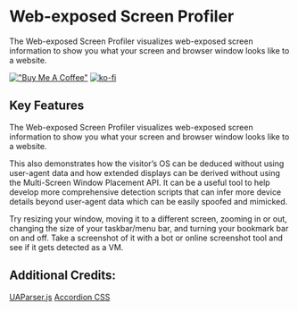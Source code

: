 # Web-exposed Screen Profiler
The Web-exposed Screen Profiler visualizes web-exposed screen information to show you what your screen and browser window looks like to a website.

[!["Buy Me A Coffee"](https://www.buymeacoffee.com/assets/img/custom_images/orange_img.png)](https://www.buymeacoffee.com/snoka)
[![ko-fi](https://ko-fi.com/img/githubbutton_sm.svg)](https://ko-fi.com/W7W1FDHVR)

## Key Features

The Web-exposed Screen Profiler visualizes web-exposed screen information to show you what your screen and browser window looks like to a website.

This also demonstrates how the visitor’s OS can be deduced without using user-agent data and how extended displays can be derived without using the Multi-Screen Window Placement API. It can be a useful tool to help develop more comprehensive detection scripts that can infer more device details beyond user-agent data which can be easily spoofed and mimicked.

Try resizing your window, moving it to a different screen, zooming in or out, changing the size of your taskbar/menu bar, and turning your bookmark bar on and off. Take a screenshot of it with a bot or online screenshot tool and see if it gets detected as a VM.

## Additional Credits:
[UAParser.js](https://github.com/faisalman/ua-parser-js)
[Accordion CSS](https://codepen.io/havardob/pen/abBJgQo)